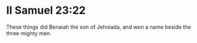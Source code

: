 # II Samuel 23:22

These things did Benaiah the son of Jehoiada, and won a name beside the three mighty men.
